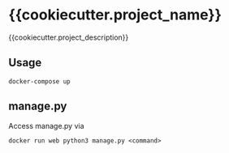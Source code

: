 # {{cookiecutter.project_name}}

{{cookiecutter.project_description}}

## Usage

```shell
docker-compose up
```

## manage.py

Access manage.py via

```shell
docker run web python3 manage.py <command>
```
